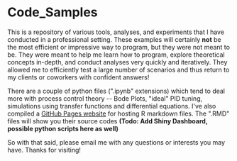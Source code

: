 # Code_Samples
This is a repository of various tools, analyses, and experiments that I have conducted in a professional setting. These examples will certainly **not** be the most efficient or impressive way to program, but they were not meant to be. They were meant to help me learn how to program, explore theoretical concepts in-depth, and conduct analyses very quickly and iteratively. They allowed me to efficiently test a large number of scenarios and thus return to my clients or coworkers with confident answers!

There are a couple of python files (".ipynb" extensions) which tend to deal more with process control theory -- Bode Plots, "ideal" PID tuning, simulations using transfer functions and differential equations. I've also compiled a [GitHub Pages website](https://github.com/cmh-sample/Code_Samples) for hosting R markdown files. The ".RMD" files will show you their source codes  **(Todo: Add Shiny Dashboard, possible python scripts here as well)**

So with that said, please email me with any questions or interests you may have. Thanks for visiting!
